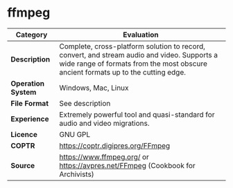 # ffmpeg

| Category | Evaluation |
| --- | --- |
| **Description** | Complete, cross-platform solution to record, convert, and stream audio and video. Supports a wide range of formats from the most obscure ancient formats up to the cutting edge. |
| **Operation System** | Windows, Mac, Linux |
| **File Format** | See description |
| **Experience** | Extremely powerful tool and quasi-standard for audio and video migrations. |
| **Licence** | GNU GPL |
| **COPTR** | https://coptr.digipres.org/FFmpeg |
| **Source** | https://www.ffmpeg.org/ or https://avpres.net/FFmpeg (Cookbook for Archivists) |
